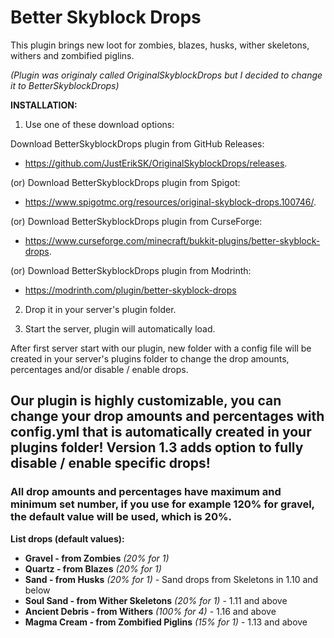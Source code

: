 # Better Skyblock Drops
This plugin brings new loot for zombies, blazes, husks, wither skeletons, withers and zombified piglins.

_(Plugin was originaly called OriginalSkyblockDrops but I decided to change it to BetterSkyblockDrops)_

**INSTALLATION:**

1. Use one of these download options:

Download BetterSkyblockDrops plugin from GitHub Releases: 
- https://github.com/JustErikSK/OriginalSkyblockDrops/releases.

(or) Download BetterSkyblockDrops plugin from Spigot: 
- https://www.spigotmc.org/resources/original-skyblock-drops.100746/.

(or) Download BetterSkyblockDrops plugin from CurseForge:
- https://www.curseforge.com/minecraft/bukkit-plugins/better-skyblock-drops.

(or) Download BetterSkyblockDrops plugin from Modrinth:
- https://modrinth.com/plugin/better-skyblock-drops
  
2. Drop it in your server's plugin folder.
  
3. Start the server, plugin will automatically load.
  
After first server start with our plugin, new folder with a config file will be created in your server's plugins folder to change the drop amounts, percentages and/or disable / enable drops.

## Our plugin is highly customizable, you can change your drop amounts and percentages with config.yml that is automatically created in your plugins folder! Version 1.3 adds option to fully disable / enable specific drops!
### All drop amounts and percentages have maximum and minimum set number, if you use for example 120% for gravel, the default value will be used, which is 20%.

**List drops (default values):**
- **Gravel - from Zombies** _(20% for 1)_
- **Quartz - from Blazes** _(20% for 1)_
- **Sand - from Husks** _(20% for 1)_ - Sand drops from Skeletons in 1.10 and below
- **Soul Sand - from Wither Skeletons** _(20% for 1)_ - 1.11 and above
- **Ancient Debris - from Withers** _(100% for 4)_ - 1.16 and above
- **Magma Cream - from Zombified Piglins** _(15% for 1)_ - 1.13 and above
